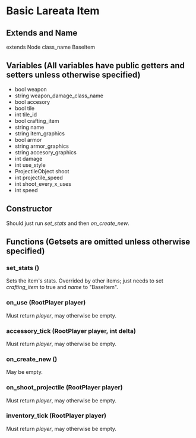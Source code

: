 # Basic Lareata Item
## Extends and Name
extends Node class_name BaseItem

## Variables (All variables have public getters and setters unless otherwise specified)
- bool weapon
- string weapon_damage_class_name
- bool accesory
- bool tile
- int tile_id
- bool crafting_item
- string name
- string item_graphics
- bool armor
- string armor_graphics
- string accesory_graphics
- int damage
- int use_style
- ProjectileObject shoot
- int projectile_speed
- int shoot_every_x_uses
- int speed

## Constructor
Should just run _set_stats_ and then _on_create_new_.

## Functions (Getsets are omitted unless otherwise specified)
### set_stats ()
Sets the item's stats. Overrided by other items; just needs to set _crafting_item_ to true and _name_ to "BaseItem".
### on_use (RootPlayer player)
Must return _player_, may otherwise be empty.
### accessory_tick (RootPlayer player, int delta)
Must return _player_, may otherwise be empty.
### on_create_new ()
May be empty.
### on_shoot_projectile (RootPlayer player)
Must return _player_, may otherwise be empty.
### inventory_tick (RootPlayer player)
Must return _player_, may otherwise be empty.

